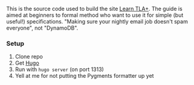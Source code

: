 This is the source code used to build the site [Learn TLA+](http://www.learntla.com). The guide is aimed at beginners to formal method who want to use it for simple (but useful!) specifications. "Making sure your nightly email job doesn't spam everyone", not "DynamoDB".

### Setup

1. Clone repo
2. Get [Hugo](https://gohugo.io/)
3. Run with `hugo server` (on port 1313)
4. Yell at me for not putting the Pygments formatter up yet
